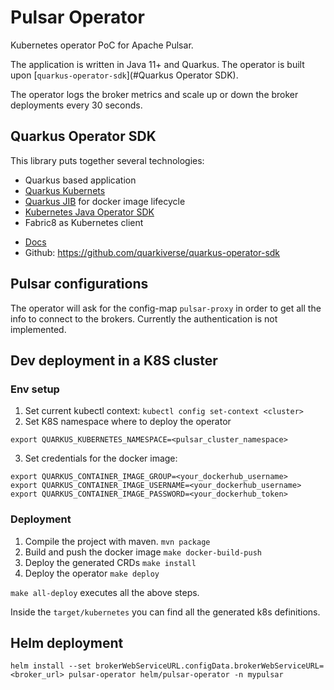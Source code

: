 # Pulsar Operator

Kubernetes operator PoC for Apache Pulsar.

The application is written in Java 11+ and Quarkus. 
The operator is built upon [`quarkus-operator-sdk`](#Quarkus Operator SDK).

The operator logs the broker metrics and scale up or down the broker deployments every 30 seconds.

## Quarkus Operator SDK
This library puts together several technologies:
* Quarkus based application
* [Quarkus Kubernets](https://quarkus.io/guides/deploying-to-kubernetes)
* [Quarkus JIB](https://quarkus.io/guides/container-image#container-image-options) for docker image lifecycle
* [Kubernetes Java Operator SDK](https://javaoperatorsdk.io/)
* Fabric8 as Kubernetes client

 - [Docs](https://quarkiverse.github.io/quarkiverse-docs/quarkus-operator-sdk/dev/index.html) 
 - Github: https://github.com/quarkiverse/quarkus-operator-sdk

## Pulsar configurations
The operator will ask for the config-map `pulsar-proxy` in order to get all the info to connect to the brokers.
Currently the authentication is not implemented.


## Dev deployment in a K8S cluster
### Env setup
1. Set current kubectl context: `kubectl config set-context <cluster>`
2. Set K8S namespace where to deploy the operator
```
export QUARKUS_KUBERNETES_NAMESPACE=<pulsar_cluster_namespace>
```
3. Set credentials for the docker image: 
```
export QUARKUS_CONTAINER_IMAGE_GROUP=<your_dockerhub_username>
export QUARKUS_CONTAINER_IMAGE_USERNAME=<your_dockerhub_username>
export QUARKUS_CONTAINER_IMAGE_PASSWORD=<your_dockerhub_token>
```

### Deployment

1. Compile the project with maven. `mvn package`
2. Build and push the docker image `make docker-build-push`
3. Deploy the generated CRDs `make install`
4. Deploy the operator `make deploy`

`make all-deploy` executes all the above steps.

Inside the `target/kubernetes` you can find all the generated k8s definitions.


## Helm deployment
```
helm install --set brokerWebServiceURL.configData.brokerWebServiceURL=<broker_url> pulsar-operator helm/pulsar-operator -n mypulsar 
```